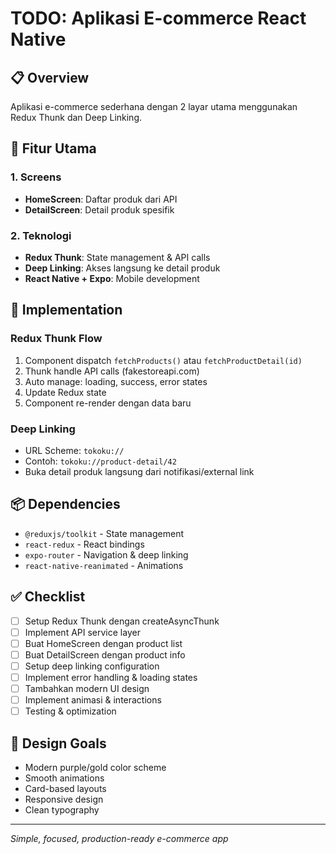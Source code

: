 # TODO: Aplikasi E-commerce React Native

## 📋 Overview

Aplikasi e-commerce sederhana dengan 2 layar utama menggunakan Redux Thunk dan Deep Linking.

## 🎯 Fitur Utama

### 1. Screens

- **HomeScreen**: Daftar produk dari API
- **DetailScreen**: Detail produk spesifik

### 2. Teknologi

- **Redux Thunk**: State management & API calls
- **Deep Linking**: Akses langsung ke detail produk
- **React Native + Expo**: Mobile development

## 🔧 Implementation

### Redux Thunk Flow

1. Component dispatch `fetchProducts()` atau `fetchProductDetail(id)`
2. Thunk handle API calls (fakestoreapi.com)
3. Auto manage: loading, success, error states
4. Update Redux state
5. Component re-render dengan data baru

### Deep Linking

- URL Scheme: `tokoku://`
- Contoh: `tokoku://product-detail/42`
- Buka detail produk langsung dari notifikasi/external link

## 📦 Dependencies

- `@reduxjs/toolkit` - State management
- `react-redux` - React bindings
- `expo-router` - Navigation & deep linking
- `react-native-reanimated` - Animations

## ✅ Checklist

- [ ] Setup Redux Thunk dengan createAsyncThunk
- [ ] Implement API service layer
- [ ] Buat HomeScreen dengan product list
- [ ] Buat DetailScreen dengan product info
- [ ] Setup deep linking configuration
- [ ] Implement error handling & loading states
- [ ] Tambahkan modern UI design
- [ ] Implement animasi & interactions
- [ ] Testing & optimization

## 🎨 Design Goals

- Modern purple/gold color scheme
- Smooth animations
- Card-based layouts
- Responsive design
- Clean typography

---

_Simple, focused, production-ready e-commerce app_

